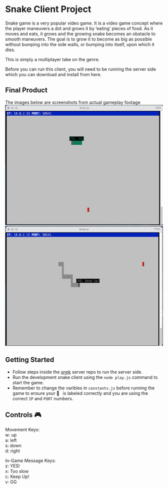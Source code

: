 # Snake Client Project

Snake game is a very popular video game. It is a video game concept where the player maneuvers a dot and grows it by ‘eating’ pieces of food. As it moves and eats, it grows and the growing snake becomes an obstacle to smooth maneuvers. The goal is to grow it to become as big as possible without bumping into the side walls, or bumping into itself, upon which it dies.

This is simply a multiplayer take on the genre.

Before you can run this client, you will need to be running the server side which you can download and install from here. 

## Final Product

The images below are screenshots from actual gameplay footage
!["Game Start"](images/snek.png)
!["User Message during gameplay"](images/snekTwo.png)


## Getting Started

- Follow steps inside the [snek](https://github.com/taniarascia/snek) server repo to run the server side.
- Run the development snake client using the `node play.js` command to start the game.
- Remember to change the varibles in `constants.js` before running the game to ensure your 🐍 &ensp;is labeled correctly and you are using the correct `IP` and `PORT` numbers.

## Controls 🎮

Movement Keys: <br />
  w: up <br />
  a: left <br />
  s: down <br />
  d: right <br />

In-Game Message Keys: <br />
  z: YES! <br />
  x: Too slow <br />
  c: Keep Up! <br />
  v: GG
